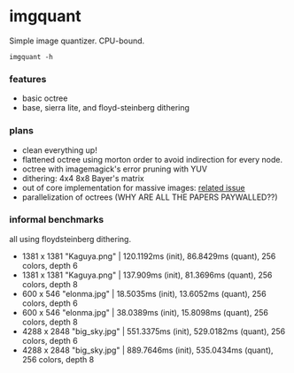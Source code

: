 
# imgquant
Simple image quantizer. CPU-bound.

`imgquant -h`

### features
- basic octree
- base, sierra lite, and floyd-steinberg dithering

### plans
- clean everything up!
- flattened octree using morton order to avoid indirection for every node.
- octree with imagemagick's error pruning with YUV
- dithering: 4x4 8x8 Bayer's matrix
- out of core implementation for massive images: [related issue](https://github.com/DoormatIka/imgquant/issues/1)
- parallelization of octrees (WHY ARE ALL THE PAPERS PAYWALLED??)

### informal benchmarks
all using floydsteinberg dithering.
- 1381 x 1381 "Kaguya.png" | 120.1192ms (init), 86.8429ms (quant), 256 colors, depth 6
- 1381 x 1381 "Kaguya.png" | 137.909ms (init), 81.3696ms (quant), 256 colors, depth 8
- 600 x 546 "elonma.jpg" | 18.5035ms (init), 13.6052ms (quant), 256 colors, depth 6
- 600 x 546 "elonma.jpg" | 38.0389ms (init), 15.8098ms (quant), 256 colors, depth 8
- 4288 x 2848 "big_sky.jpg" | 551.3375ms (init), 529.0182ms (quant), 256 colors, depth 6
- 4288 x 2848 "big_sky.jpg" | 889.7646ms (init), 535.0434ms (quant), 256 colors, depth 8
